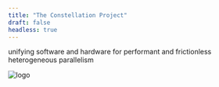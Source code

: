 ```yaml
---
title: "The Constellation Project"
draft: false
headless: true
---
```


unifying software and hardware for performant and frictionless heterogeneous parallelism

![logo](/img/constellation.svg?width=296&height=112&invertDark=1)
